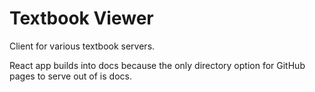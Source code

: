 # Textbook Viewer
Client for various textbook servers.  

React app builds into docs because the only directory option for GitHub pages to serve out of is docs.